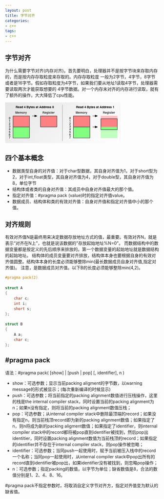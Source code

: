 ```yaml
---
layout: post
title: 字节对齐
categories:
- c++
tags:
- c++
---
```



## 字节对齐
为什么需要字节对齐(内存对齐)。首先要明白，处理器并不是按字节块来存取内存的，而是按内存存取粒度来存取的。内存存取粒度
一般为2字节，4字节，8字节或者是16字节。假如存取粒度为4字节，如果我们要从地址1读取4字节，处理器需要读取两次才能获取想要的
4字节数据。对一个内存未对齐的内存进行读取，就有了额外的操作，大大降低了cpu性能。

![extern template](/../images/1354094830_6007.jpg)

## 四个基本概念
* 数据类型自身的对齐值：对于char型数据，其自身对齐值为1，对于short型为2，对于int,float类型，其自身对齐值为4，对于double型，其自身对齐值为8，单位字节
* 结构体或者类的自身对齐值：其成员中自身对齐值最大的那个值。
* 指定对齐值：#pragma pack (value)时的指定对齐值value。
* 数据成员、结构体和类的有效对齐值：自身对齐值和指定对齐值中小的那个值。

## 对齐规则
有效对齐值N是最终用来决定数据存放地址方式的值，最重要。有效对齐N，就是表示“对齐在N上”，也就是说该数据的"存放起始地址%N=0"。
而数据结构中的数据变量都是按定义的先后顺序来排放的。第一个数据变量的起始地址就是数据结构的起始地址。
结构体的成员变量要对齐排放，结构体本身也要根据自身的有效对齐值圆整。结构体本身的长度必须能够整除min(最长数据成员自身对齐值,指定对齐值)。
注意，是数据成员对齐值。以下B的长度必须能够整除min(4,2)。

```cpp
#pragma pack(2)

struct A
{
    char c;
    int i;
	short s;
};

struct B
{
    A a;
    char c;
};
```

## #pragma pack
语法：\#pragma pack( [show] | [push | pop] [, identifier], n )

* show：可选参数；显示当前packing aligment的字节数，以warning message的形式被显示；(每次重新编译的时候显示)
* push：可选参数；将当前指定的packing alignment数值进行压栈操作，这里的栈是the internal compiler stack，同时设置当前的packing alignment为n；如果n没有指定，则将当前的packing alignment数值压栈；
* pop：可选参数；从internal compiler stack中删除最顶端的record；如果没有指定n，则当前栈顶record即为新的packing alignment数值；如果指定了n，则n将成为新的packing aligment数值；如果指定了identifier，则internal compiler stack中的record都将被pop直到identifier被找到，然后pop出identitier，同时设置packing alignment数值为当前栈顶的record；如果指定的identifier并不存在于internal compiler stack，则pop操作被忽略；
* identifier：可选参数；当同push一起使用时，赋予当前被压入栈中的record一个名称；当同pop一起使用时，从internal compiler stack中pop出所有的record直到identifier被pop出，如果identifier没有被找到，则忽略pop操作；
* n：可选参数；指定packing的数值，以字节为单位；缺省数值是8，合法的数值分别是1、2、4、8、16。

\#pragma pack不指定参数时，将取消自定义字节对齐方，指定对齐值变为默认的缺省值。